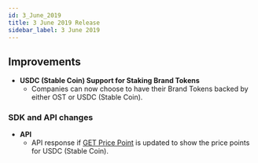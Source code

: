 ```yaml
---
id: 3_June_2019
title: 3 June 2019 Release
sidebar_label: 3 June 2019 
---
```


## Improvements
* **USDC (Stable Coin) Support for Staking Brand Tokens**
    * Companies can now choose to have their Brand Tokens backed by either OST or USDC (Stable Coin).


### SDK and API changes


* **API**
    * API response if [GET Price Point](/platform/docs/api/#get-price-point-information) is updated to show the price points for USDC (Stable Coin).
